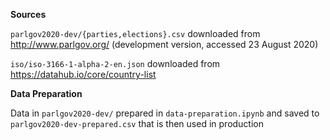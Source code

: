 **Sources**

`parlgov2020-dev/{parties,elections}.csv` downloaded from http://www.parlgov.org/ (development version, accessed 23 August 2020)

`iso/iso-3166-1-alpha-2-en.json` downloaded from https://datahub.io/core/country-list

**Data Preparation**

Data in `parlgov2020-dev/` prepared in `data-preparation.ipynb` and saved to `parlgov2020-dev-prepared.csv` that is then used in production
